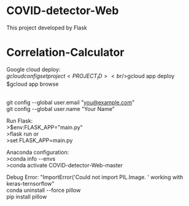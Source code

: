 # COVID-detector-Web

This project developed by Flask

# Correlation-Calculator
Google cloud deploy:
<br/>$gcloud config set project <PROJECT_ID>
<br/>$gcloud app deploy
<br/>$gcloud app browse

 <br/> git config --global user.email "you@example.com"
 <br/> git config --global user.name "Your Name"

Run Flask:
<br/> >$env:FLASK_APP="main.py" 
<br/> >flask run
or
<br/> >set FLASK_APP=main.py

Anaconda configuration:
<br/> >conda info --envs
<br/> >conda activate COVID-detector-Web-master 


Debug Error:
"ImportError('Could not import PIL.Image. ' working with keras-ternsorflow"
<br/> conda uninstall --force pillow
<br/> pip install pillow
